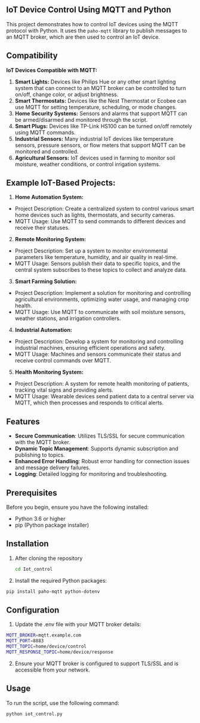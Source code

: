 ## IoT Device Control Using MQTT and Python

This project demonstrates how to control IoT devices using the MQTT protocol with Python. It uses the `paho-mqtt` library to publish messages to an MQTT broker, which are then used to control an IoT device.

## Compatibility
**IoT Devices Compatible with MQTT:**
1. **Smart Lights:** Devices like Philips Hue or any other smart lighting system that can connect to an MQTT broker can be controlled to turn on/off, change color, or adjust brightness.
2. **Smart Thermostats:** Devices like the Nest Thermostat or Ecobee can use MQTT for setting temperature, scheduling, or mode changes.
3. **Home Security Systems:** Sensors and alarms that support MQTT can be armed/disarmed and monitored through the script.
4. **Smart Plugs:** Devices like TP-Link HS100 can be turned on/off remotely using MQTT commands.
5. **Industrial Sensors:** Many industrial IoT devices like temperature sensors, pressure sensors, or flow meters that support MQTT can be monitored and controlled.
6. **Agricultural Sensors:** IoT devices used in farming to monitor soil moisture, weather conditions, or control irrigation systems.

## Example IoT-Based Projects:
1. **Home Automation System:**
- Project Description: Create a centralized system to control various smart home devices such as lights, thermostats, and security cameras.
- MQTT Usage: Use MQTT to send commands to different devices and receive their statuses.
2. **Remote Monitoring System:**
- Project Description: Set up a system to monitor environmental parameters like temperature, humidity, and air quality in real-time.
- MQTT Usage: Sensors publish their data to specific topics, and the central system subscribes to these topics to collect and analyze data.
3. **Smart Farming Solution:**
- Project Description: Implement a solution for monitoring and controlling agricultural environments, optimizing water usage, and managing crop health.
- MQTT Usage: Use MQTT to communicate with soil moisture sensors, weather stations, and irrigation controllers.
4. **Industrial Automation:**
- Project Description: Develop a system for monitoring and controlling industrial machines, ensuring efficient operations and safety.
- MQTT Usage: Machines and sensors communicate their status and receive control commands over MQTT.
5. **Health Monitoring System:**
- Project Description: A system for remote health monitoring of patients, tracking vital signs and providing alerts.
- MQTT Usage: Wearable devices send patient data to a central server via MQTT, which then processes and responds to critical alerts.

## Features

- **Secure Communication**: Utilizes TLS/SSL for secure communication with the MQTT broker.
- **Dynamic Topic Management**: Supports dynamic subscription and publishing to topics.
- **Enhanced Error Handling**: Robust error handling for connection issues and message delivery failures.
- **Logging**: Detailed logging for monitoring and troubleshooting.

## Prerequisites

Before you begin, ensure you have the following installed:
- Python 3.6 or higher
- pip (Python package installer)

## Installation

1. After cloning the repository
   ```bash
   cd Iot_control
   ```
2. Install the required Python packages:
```bash
pip install paho-mqtt python-dotenv
```
## Configuration
1. Update the .env file with your MQTT broker details:
```bash
MQTT_BROKER=mqtt.example.com
MQTT_PORT=8883
MQTT_TOPIC=home/device/control
MQTT_RESPONSE_TOPIC=home/device/response
```
2. Ensure your MQTT broker is configured to support TLS/SSL and is accessible from your network.
## Usage
To run the script, use the following command:
```bash
python iot_control.py
```
